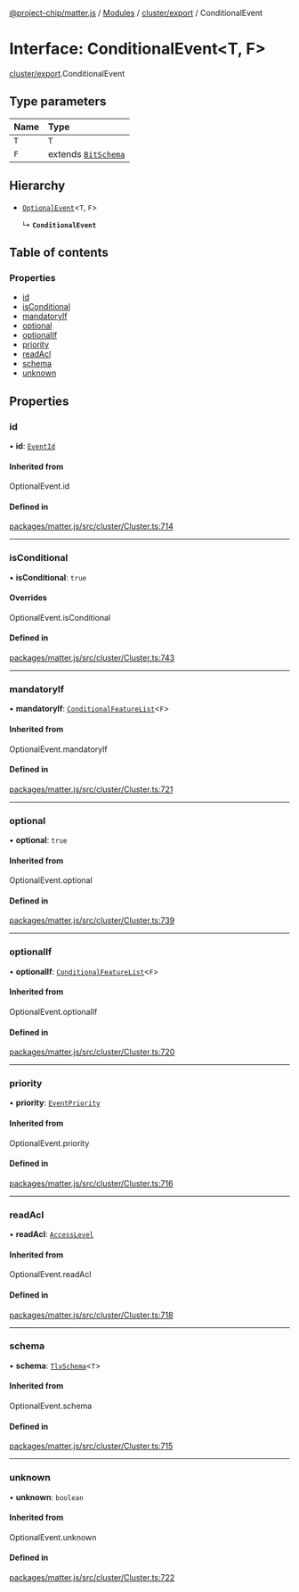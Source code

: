 [@project-chip/matter.js](../README.md) / [Modules](../modules.md) / [cluster/export](../modules/cluster_export.md) / ConditionalEvent

# Interface: ConditionalEvent<T, F\>

[cluster/export](../modules/cluster_export.md).ConditionalEvent

## Type parameters

| Name | Type |
| :------ | :------ |
| `T` | `T` |
| `F` | extends [`BitSchema`](../modules/schema_export.md#bitschema) |

## Hierarchy

- [`OptionalEvent`](../modules/cluster_export.md#optionalevent)<`T`, `F`\>

  ↳ **`ConditionalEvent`**

## Table of contents

### Properties

- [id](cluster_export.ConditionalEvent.md#id)
- [isConditional](cluster_export.ConditionalEvent.md#isconditional)
- [mandatoryIf](cluster_export.ConditionalEvent.md#mandatoryif)
- [optional](cluster_export.ConditionalEvent.md#optional)
- [optionalIf](cluster_export.ConditionalEvent.md#optionalif)
- [priority](cluster_export.ConditionalEvent.md#priority)
- [readAcl](cluster_export.ConditionalEvent.md#readacl)
- [schema](cluster_export.ConditionalEvent.md#schema)
- [unknown](cluster_export.ConditionalEvent.md#unknown)

## Properties

### id

• **id**: [`EventId`](../modules/datatype_export.md#eventid)

#### Inherited from

OptionalEvent.id

#### Defined in

[packages/matter.js/src/cluster/Cluster.ts:714](https://github.com/project-chip/matter.js/blob/be83914/packages/matter.js/src/cluster/Cluster.ts#L714)

___

### isConditional

• **isConditional**: ``true``

#### Overrides

OptionalEvent.isConditional

#### Defined in

[packages/matter.js/src/cluster/Cluster.ts:743](https://github.com/project-chip/matter.js/blob/be83914/packages/matter.js/src/cluster/Cluster.ts#L743)

___

### mandatoryIf

• **mandatoryIf**: [`ConditionalFeatureList`](../modules/cluster_export.md#conditionalfeaturelist)<`F`\>

#### Inherited from

OptionalEvent.mandatoryIf

#### Defined in

[packages/matter.js/src/cluster/Cluster.ts:721](https://github.com/project-chip/matter.js/blob/be83914/packages/matter.js/src/cluster/Cluster.ts#L721)

___

### optional

• **optional**: ``true``

#### Inherited from

OptionalEvent.optional

#### Defined in

[packages/matter.js/src/cluster/Cluster.ts:739](https://github.com/project-chip/matter.js/blob/be83914/packages/matter.js/src/cluster/Cluster.ts#L739)

___

### optionalIf

• **optionalIf**: [`ConditionalFeatureList`](../modules/cluster_export.md#conditionalfeaturelist)<`F`\>

#### Inherited from

OptionalEvent.optionalIf

#### Defined in

[packages/matter.js/src/cluster/Cluster.ts:720](https://github.com/project-chip/matter.js/blob/be83914/packages/matter.js/src/cluster/Cluster.ts#L720)

___

### priority

• **priority**: [`EventPriority`](../enums/cluster_export.EventPriority.md)

#### Inherited from

OptionalEvent.priority

#### Defined in

[packages/matter.js/src/cluster/Cluster.ts:716](https://github.com/project-chip/matter.js/blob/be83914/packages/matter.js/src/cluster/Cluster.ts#L716)

___

### readAcl

• **readAcl**: [`AccessLevel`](../enums/cluster_export.AccessLevel.md)

#### Inherited from

OptionalEvent.readAcl

#### Defined in

[packages/matter.js/src/cluster/Cluster.ts:718](https://github.com/project-chip/matter.js/blob/be83914/packages/matter.js/src/cluster/Cluster.ts#L718)

___

### schema

• **schema**: [`TlvSchema`](../classes/tlv_export.TlvSchema.md)<`T`\>

#### Inherited from

OptionalEvent.schema

#### Defined in

[packages/matter.js/src/cluster/Cluster.ts:715](https://github.com/project-chip/matter.js/blob/be83914/packages/matter.js/src/cluster/Cluster.ts#L715)

___

### unknown

• **unknown**: `boolean`

#### Inherited from

OptionalEvent.unknown

#### Defined in

[packages/matter.js/src/cluster/Cluster.ts:722](https://github.com/project-chip/matter.js/blob/be83914/packages/matter.js/src/cluster/Cluster.ts#L722)

